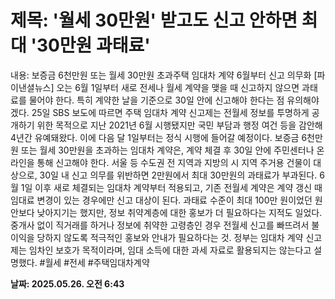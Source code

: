 # **제목: '월세 30만원' 받고도 신고 안하면 최대 '30만원 과태료'**

  내용: 보증금 6천만원 또는 월세 30만원 초과주택 임대차 계약 6월부터 신고 의무화   [파이낸셜뉴스] 오는 6월 1일부터 새로 전세나 월세 계약을 맺을 때 신고하지 않으면 과태료를 물어야 한다. 특히 계약한 날을 기준으로 30일 안에 신고해야 한다는 점 유의해야겠다.    25일 SBS 보도에 따르면 주택 임대차 계약 신고제는 전월세 정보를 투명하게 공개하기 위한 목적으로 지난 2021년 6월 시행됐지만 국민 부담과 행정 여건 등을 감안해 4년간 유예돼왔다. 이에 다음 달 1일부터는 정식 시행에 들어갈 예정이다.    보증금 6천만원 또는 월세 30만원을 초과하는 임대차 계약은, 계약 체결 후 30일 안에 주민센터나 온라인을 통해 신고해야 한다.    서울 등 수도권 전 지역과 지방의 시 지역 주거용 건물이 대상으로, 30일 내 신고 의무를 위반하면 2만원에서 최대 30만원의 과태료가 부과된다.    6월 1일 이후 새로 체결되는 임대차 계약부터 적용되고, 기존 전월세 계약은 계약 갱신 때 임대료 변경이 있는 경우에만 신고 대상이 된다.    과태료 수준이 최대 100만 원이었던 원안보다 낮아지기는 했지만, 정보 취약계층에 대한 홍보가 더 필요하다는 지적도 일었다.    중개사 없이 직거래를 하거나 정보에 취약한 고령층인 경우 전월세 신고를 빠뜨려서 불이익을 당하지 않도록 적극적인 홍보와 안내가 필요하다는 것.    정부는 임대차 계약 신고제는 임차인 보호가 목적이라며, 임대 소득에 대한 과세 자료로 활용되지는 않는다고 설명했다. #월세 #전세 #주택임대차계약

  **날짜: 2025.05.26. 오전 6:43**